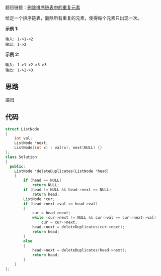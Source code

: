 题目链接：[删除排序链表中的重复元素](https://leetcode-cn.com/problems/remove-duplicates-from-sorted-list/)

给定一个排序链表，删除所有重复的元素，使得每个元素只出现一次。

**示例 1:**

```
输入: 1->1->2
输出: 1->2
```

**示例 2:**

```
输入: 1->1->2->3->3
输出: 1->2->3
```

## 思路

递归

## 代码

```cpp
struct ListNode
{
    int val;
    ListNode *next;
    ListNode(int x) : val(x), next(NULL) {}
};
class Solution
{
  public:
    ListNode *deleteDuplicates(ListNode *head)
    {
        if (head == NULL)
            return NULL;
        if (head != NULL && head->next == NULL)
            return head;
        ListNode *cur;
        if (head->next->val == head->val)
        {
            cur = head->next;
            while (cur->next != NULL && cur->val == cur->next->val)
                cur = cur->next;
            head->next = deleteDuplicates(cur->next);
            return head;
        }
        else
        {
            head->next = deleteDuplicates(head->next);
            return head;
        }
    }
};
```

